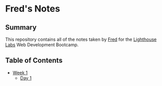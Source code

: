 # Fred's Notes
## Summary

This repository contains all of the notes taken by [Fred](https://github.com/fredngu) for the [Lighthouse Labs](https://www.lighthouselabs.ca/) Web Development Bootcamp.

## Table of Contents

* [Week 1](/Week_1/)
  * [Day 1](/Week_1/Day_1/)